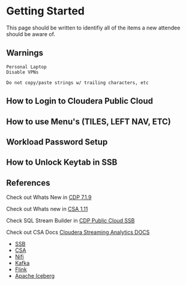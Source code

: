 # Getting Started 

This page should be written to identifiy all of the items a new attendee should be aware of.

## Warnings
	Personal Laptop
	Disable VPNs

	Do not copy/paste strings w/ trailing characters, etc


## How to Login to Cloudera Public Cloud

## How to use Menu's (TILES, LEFT NAV, ETC)

## Workload Password Setup

## How to Unlock Keytab in SSB

## References

Check out Whats New in [CDP 7.1.9](https://docs.cloudera.com/cdp-private-cloud-base/7.1.9/runtime-release-notes/topics/rt-pvc-whats-new.html) 

Check out Whats new in [CSA 1.11](https://docs.cloudera.com/csa/1.11.0/release-notes/topics/csa-what-new.html)

Check SQL Stream Builder in [CDP Public Cloud SSB](https://docs.cloudera.com/csa/1.11.0/ssb-overview/topics/csa-ssb-key-features.html)

Check out CSA Docs [Cloudera Streaming Analytics DOCS](https://docs.cloudera.com/csa/1.11.0/index.html)

 * [SSB](https://docs.cloudera.com/csa/1.11.0/ssb-overview/topics/csa-ssb-intro.html) 
 * [CSA](https://docs.cloudera.com/csa/1.11.0/index.html) 
 * [Nifi](https://nifi.apache.org)
 * [Kafka](https://kafka.apache.org)
 * [Flink](https://flink.apache.org/) 
 * [Apache Iceberg](https://iceberg.apache.org/)